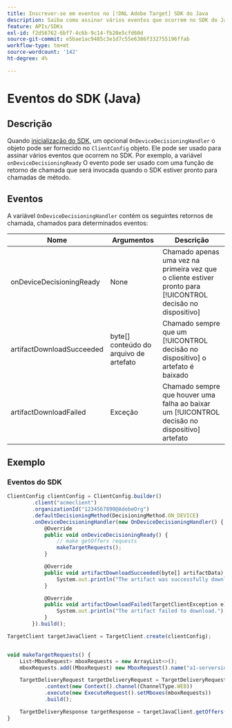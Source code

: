 ```yaml
---
title: Inscrever-se em eventos no [!DNL Adobe Target] SDK do Java
description: Saiba como assinar vários eventos que ocorrem no SDK do Java usando o [!UICONTROL OnDeviceDecisioningHandler] objeto.
feature: APIs/SDKs
exl-id: f2d56762-6bf7-4c6b-9c14-fb20e5cfd60d
source-git-commit: e5bae1ac9485c3e1d7c55e6386f332755196ffab
workflow-type: tm+mt
source-wordcount: '142'
ht-degree: 4%

---
```


# Eventos do SDK (Java)

## Descrição

Quando [inicialização do SDK](initialize-sdk.md), um opcional `OnDeviceDecisioningHandler` o objeto pode ser fornecido no `ClientConfig` objeto. Ele pode ser usado para assinar vários eventos que ocorrem no SDK. Por exemplo, a variável `onDeviceDecisioningReady` O evento pode ser usado com uma função de retorno de chamada que será invocada quando o SDK estiver pronto para chamadas de método.

## Eventos 

A variável `OnDeviceDecisioningHandler` contém os seguintes retornos de chamada, chamados para determinados eventos:

| Nome | Argumentos | Descrição |
| --- | --- | --- |
| onDeviceDecisioningReady | None | Chamado apenas uma vez na primeira vez que o cliente estiver pronto para [!UICONTROL decisão no dispositivo] |
| artifactDownloadSucceeded | byte[] conteúdo do arquivo de artefato | Chamado sempre que um [!UICONTROL decisão no dispositivo] o artefato é baixado |
| artifactDownloadFailed | Exceção | Chamado sempre que houver uma falha ao baixar um [!UICONTROL decisão no dispositivo] artefato |

## Exemplo

### Eventos do SDK

```javascript {line-numbers="true"}
ClientConfig clientConfig = ClientConfig.builder()
        .client("acmeclient")
        .organizationId("1234567890@AdobeOrg")
        .defaultDecisioningMethod(DecisioningMethod.ON_DEVICE)
        .onDeviceDecisioningHandler(new OnDeviceDecisioningHandler() {
            @Override
            public void onDeviceDecisioningReady() {
                // make getOffers requests
                makeTargetRequests();
            }

            @Override
            public void artifactDownloadSucceeded(byte[] artifactData) {
                System.out.println("The artifact was successfully downloaded.");
            }

            @Override
            public void artifactDownloadFailed(TargetClientException e) {
                System.out.println("The artifact failed to download.");
            }
        }).build();

TargetClient targetJavaClient = TargetClient.create(clientConfig);


void makeTargetRequests() {
    List<MboxRequest> mboxRequests = new ArrayList<>();
    mboxRequests.add((MboxRequest) new MboxRequest().name("a1-serverside-ab").index(1));

    TargetDeliveryRequest targetDeliveryRequest = TargetDeliveryRequest.builder()
            .context(new Context().channel(ChannelType.WEB))
            .execute(new ExecuteRequest().setMboxes(mboxRequests))
            .build();

    TargetDeliveryResponse targetResponse = targetJavaClient.getOffers(targetDeliveryRequest);
}
```
